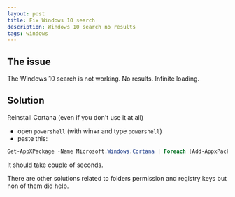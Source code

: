 ```yaml
---
layout: post
title: Fix Windows 10 search
description: Windows 10 search no results
tags: windows
---
```


The issue
---------
The Windows 10 search is not working. No results. Infinite loading.

Solution
---------

Reinstall Cortana (even if you don't use it at all)

* open `powershell` (with win+r and type `powershell`)
* paste this:

```powershell
Get-AppXPackage -Name Microsoft.Windows.Cortana | Foreach {Add-AppxPackage -DisableDevelopmentMode -Register "$($_.InstallLocation)\AppXManifest.xml"}
```

It should take couple of seconds.

There are other solutions related to folders permission and registry keys but non of them did help.
